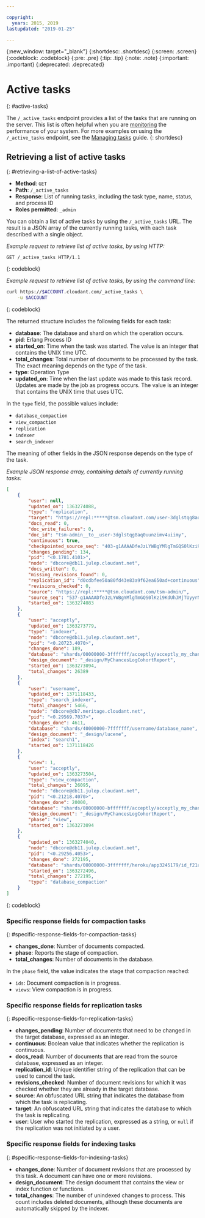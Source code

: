 ```yaml
---

copyright:
  years: 2015, 2019
lastupdated: "2019-01-25"

---
```


{:new_window: target="_blank"}
{:shortdesc: .shortdesc}
{:screen: .screen}
{:codeblock: .codeblock}
{:pre: .pre}
{:tip: .tip}
{:note: .note}
{:important: .important}
{:deprecated: .deprecated}

<!-- Acrolinx: 2018-05-31 -->

# Active tasks
{: #active-tasks}

The `/_active_tasks` endpoint provides a list of the tasks that are running on the server. This list is often helpful when you are [monitoring](/docs/services/Cloudant/api/Cloudant?topic=cloudant-monitoring-an-ibm-cloudant-cluster) the performance of your system. For more examples on using the `/_active_tasks` endpoint,
see the [Managing tasks](/docs/services/Cloudant/guides/Cloudant?topic=cloudant-managing-tasks) guide.
{: shortdesc}

## Retrieving a list of active tasks
{: #retrieving-a-list-of-active-tasks}

-   **Method**: `GET`
-   **Path**: `/_active_tasks`
-   **Response**: List of running tasks, including the task type, name, status, and process ID
-   **Roles permitted**: `_admin`

You can obtain a list of active tasks by using the `/_active_tasks` URL.
The result is a JSON array of the currently running tasks,
with each task described with a single object.

_Example request to retrieve list of active tasks, by using HTTP:_

```HTTP
GET /_active_tasks HTTP/1.1
```
{: codeblock}

_Example request to retrieve list of active tasks, by using the command line:_

```sh
curl https://$ACCOUNT.cloudant.com/_active_tasks \
	-u $ACCOUNT
```
{: codeblock}

<!--

_Example request to retrieve list of active tasks using Javascript:_

```javascript
var nano = require('nano');
var account = nano('https://$ACCOUNT:$PASSWORD@$ACCOUNT.cloudant.com');
account.request({
	path: '_active_tasks'
}, function (err, body) {
	if (!err) {
		console.log(body);
	}
});
```
{: codeblock}

-->

The returned structure includes the following fields for each task:

-   **database**: The database and shard on which the operation occurs.
-   **pid**: Erlang Process ID
-   **started_on**: Time when the task was started.
	The value is an integer that contains the UNIX time UTC.
-   **total_changes**: Total number of documents to be processed by the task.
	The exact meaning depends on the type of the task.
-   **type**: Operation Type
-   **updated_on**: Time when the last update was made to this task record.
	Updates are made by the job as progress occurs.
	The value is an integer that contains the UNIX time that uses UTC.

In the `type` field,
the possible values include:

-   `database_compaction`
-   `view_compaction`
-   `replication`
-   `indexer`
-   `search_indexer`

The meaning of other fields in the JSON response depends on the type of the task.

_Example JSON response array,
containing details of currently running tasks:_

```json
[
	{
		"user": null,
		"updated_on": 1363274088,
		"type": "replication",
		"target": "https://repl:*****@tsm.cloudant.com/user-3dglstqg8aq0uunzimv4uiimy/",
		"docs_read": 0,
		"doc_write_failures": 0,
		"doc_id": "tsm-admin__to__user-3dglstqg8aq0uunzimv4uiimy",
		"continuous": true,
		"checkpointed_source_seq": "403-g1AAAADfeJzLYWBgYMlgTmGQS0lKzi9KdUhJMjTRyyrNSS3QS87JL01JzCvRy0styQGqY0pkSLL___9_VmIymg5TXDqSHIBkUj1YUxyaJkNcmvJYgCRDA5AC6tuflZhGrPsgGg9ANAJtzMkCAPFSStc",
		"changes_pending": 134,
		"pid": "<0.1781.4101>",
		"node": "dbcore@db11.julep.cloudant.net",
		"docs_written": 0,
		"missing_revisions_found": 0,
		"replication_id": "d0cdbfee50a80fd43e83a9f62ea650ad+continuous",
		"revisions_checked": 0,
		"source": "https://repl:*****@tsm.cloudant.com/tsm-admin/",
		"source_seq": "537-g1AAAADfeJzLYWBgYMlgTmGQS0lKzi9KdUhJMjTUyyrNSS3QS87JL01JzCvRy0styQGqY0pkSLL___9_VmI9mg4jXDqSHIBkUj1WTTityWMBkgwNQAqob39WYhextkE0HoBoBNo4MQsAFuVLVQ",
		"started_on": 1363274083
	},
	{
		"user": "acceptly",
		"updated_on": 1363273779,
		"type": "indexer",
		"node": "dbcore@db11.julep.cloudant.net",
		"pid": "<0.20723.4070>",
		"changes_done": 189,
		"database": "shards/00000000-3fffffff/acceptly/acceptly_my_chances_logs_live.1321035717",
		"design_document": "_design/MyChancesLogCohortReport",
		"started_on": 1363273094,
		"total_changes": 26389
	},
	{
		"user": "username",
		"updated_on": 1371118433,
		"type": "search_indexer",
		"total_changes": 5466,
		"node": "dbcore@db7.meritage.cloudant.net",
		"pid": "<0.29569.7037>",
		"changes_done": 4611,
		"database": "shards/40000000-7fffffff/username/database_name",
		"design_document": "_design/lucene",
		"index": "search1",
		"started_on": 1371118426
	},
	{
		"view": 1,
		"user": "acceptly",
		"updated_on": 1363273504,
		"type": "view_compaction",
		"total_changes": 26095,
		"node": "dbcore@db11.julep.cloudant.net",
		"pid": "<0.21218.4070>",
		"changes_done": 20000,
		"database": "shards/80000000-bfffffff/acceptly/acceptly_my_chances_logs_live.1321035717",
		"design_document": "_design/MyChancesLogCohortReport",
		"phase": "view",
		"started_on": 1363273094
	},
	{
		"updated_on": 1363274040,
		"node": "dbcore@db11.julep.cloudant.net",
		"pid": "<0.29256.4053>",
		"changes_done": 272195,
		"database": "shards/00000000-3fffffff/heroku/app3245179/id_f21a08b7005e_logs.1346083461",
		"started_on": 1363272496,
		"total_changes": 272195,
		"type": "database_compaction"
	}
]
```
{: codeblock}

### Specific response fields for compaction tasks
{: #specific-response-fields-for-compaction-tasks}

-   **changes_done**: Number of documents compacted.
-   **phase**: Reports the stage of compaction.
-   **total_changes**: Number of documents in the database.

In the `phase` field, the value indicates the stage that compaction reached:

-   `ids`: Document compaction is in progress.
-   `views`: View compaction is in progress.

### Specific response fields for replication tasks
{: #specific-response-fields-for-replication-tasks}

-   **changes_pending**: Number of documents that need to be changed in the target database,
	expressed as an integer.
-   **continuous**: Boolean value that indicates whether the replication is continuous.
-   **docs_read**: Number of documents that are read from the source database,
	expressed as an integer.
-   **replication_id**: Unique identifier string of the replication that can be used to cancel the task.
-   **revisions_checked**: Number of document revisions for which it was checked
	whether they are already in the target database.
-   **source**: An obfuscated URL string that indicates the database from which the task is replicating.
-   **target**: An obfuscated URL string that indicates the database to which the task is replicating.
-   **user**: User who started the replication, expressed as a string,
	or `null` if the replication was not initiated by a user.

### Specific response fields for indexing tasks
{: #specific-response-fields-for-indexing-tasks}

-   **changes_done**: Number of document revisions that are processed by this task.
	A document can have one or more revisions.
-   **design_document**: The design document that contains the view or index function or functions.
-   **total_changes**: The number of unindexed changes to process. This count includes deleted documents, although these documents are automatically skipped by the indexer.
